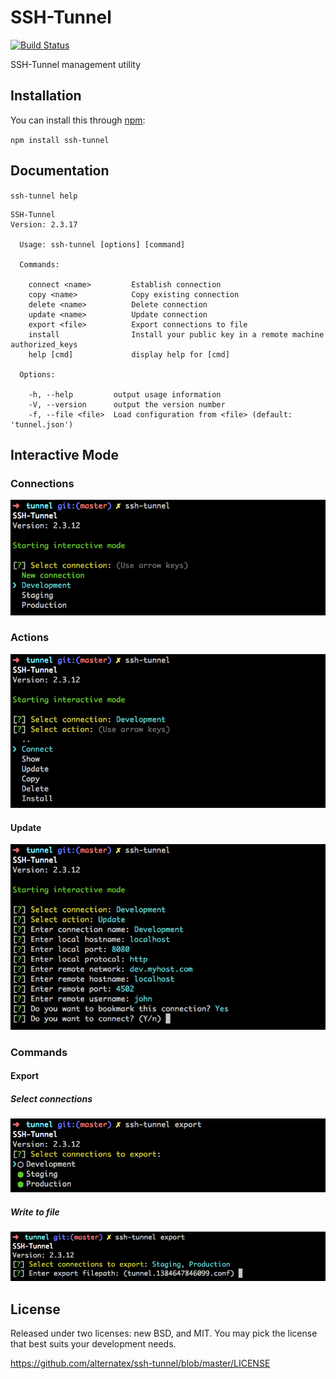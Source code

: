 SSH-Tunnel
=============

[![Build Status](https://secure.travis-ci.org/alternatex/ssh-tunnel.png?branch=master)](http://travis-ci.org/alternatex/ssh-tunnel)

SSH-Tunnel management utility

Installation
-------------

You can install this through [npm](https://npmjs.org):

`npm install ssh-tunnel`


Documentation
-------------

`ssh-tunnel help`

```
SSH-Tunnel
Version: 2.3.17

  Usage: ssh-tunnel [options] [command]

  Commands:

    connect <name>         Establish connection
    copy <name>            Copy existing connection
    delete <name>          Delete connection
    update <name>          Update connection
    export <file>          Export connections to file
    install                Install your public key in a remote machine authorized_keys
    help [cmd]             display help for [cmd]

  Options:

    -h, --help         output usage information
    -V, --version      output the version number
    -f, --file <file>  Load configuration from <file> (default: 'tunnel.json')
```

Interactive Mode
----------------

### Connections
![SSH-Tunnel](https://github.com/alternatex/ssh-tunnel/raw/master/docs/assets/images/connection-list.png)

###  Actions
![SSH-Tunnel](https://github.com/alternatex/ssh-tunnel/raw/master/docs/assets/images/connection-detail-actions.png)

#### Update
![SSH-Tunnel](https://github.com/alternatex/ssh-tunnel/raw/master/docs/assets/images/connection-detail-actions-update.png)

### Commands

#### Export

##### Select connections
![SSH-Tunnel](https://github.com/alternatex/ssh-tunnel/raw/master/docs/assets/images/command-export-connection.png)

##### Write to file
![SSH-Tunnel](https://github.com/alternatex/ssh-tunnel/raw/master/docs/assets/images/command-export-filename.png)

License
-------------
Released under two licenses: new BSD, and MIT. You may pick the
license that best suits your development needs.

https://github.com/alternatex/ssh-tunnel/blob/master/LICENSE